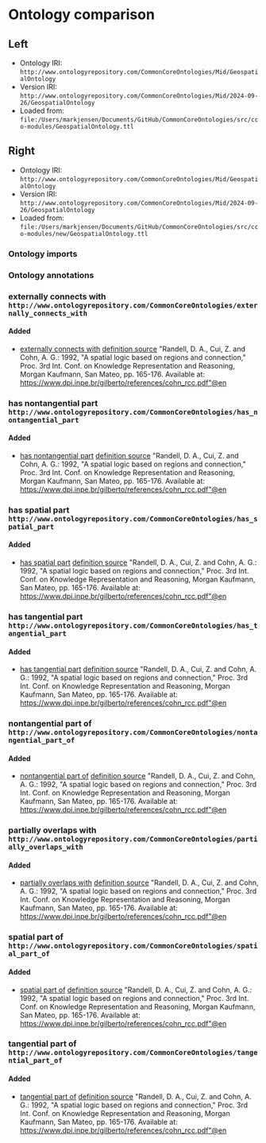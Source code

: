 # Ontology comparison

## Left
- Ontology IRI: `http://www.ontologyrepository.com/CommonCoreOntologies/Mid/GeospatialOntology`
- Version IRI: `http://www.ontologyrepository.com/CommonCoreOntologies/Mid/2024-09-26/GeospatialOntology`
- Loaded from: `file:/Users/markjensen/Documents/GitHub/CommonCoreOntologies/src/cco-modules/GeospatialOntology.ttl`

## Right
- Ontology IRI: `http://www.ontologyrepository.com/CommonCoreOntologies/Mid/GeospatialOntology`
- Version IRI: `http://www.ontologyrepository.com/CommonCoreOntologies/Mid/2024-09-26/GeospatialOntology`
- Loaded from: `file:/Users/markjensen/Documents/GitHub/CommonCoreOntologies/src/cco-modules/new/GeospatialOntology.ttl`

### Ontology imports 



### Ontology annotations 



### externally connects with `http://www.ontologyrepository.com/CommonCoreOntologies/externally_connects_with`

#### Added
- [externally connects with](http://www.ontologyrepository.com/CommonCoreOntologies/externally_connects_with) [definition source](http://www.ontologyrepository.com/CommonCoreOntologies/definition_source) "Randell, D. A., Cui, Z. and Cohn, A. G.: 1992, &quot;A spatial logic based on regions and connection,&quot; Proc. 3rd Int. Conf. on Knowledge Representation and Reasoning, Morgan Kaufmann, San Mateo, pp. 165-176. Available at: https://www.dpi.inpe.br/gilberto/references/cohn_rcc.pdf"@en 


### has nontangential part `http://www.ontologyrepository.com/CommonCoreOntologies/has_nontangential_part`

#### Added
- [has nontangential part](http://www.ontologyrepository.com/CommonCoreOntologies/has_nontangential_part) [definition source](http://www.ontologyrepository.com/CommonCoreOntologies/definition_source) "Randell, D. A., Cui, Z. and Cohn, A. G.: 1992, &quot;A spatial logic based on regions and connection,&quot; Proc. 3rd Int. Conf. on Knowledge Representation and Reasoning, Morgan Kaufmann, San Mateo, pp. 165-176. Available at: https://www.dpi.inpe.br/gilberto/references/cohn_rcc.pdf"@en 


### has spatial part `http://www.ontologyrepository.com/CommonCoreOntologies/has_spatial_part`

#### Added
- [has spatial part](http://www.ontologyrepository.com/CommonCoreOntologies/has_spatial_part) [definition source](http://www.ontologyrepository.com/CommonCoreOntologies/definition_source) "Randell, D. A., Cui, Z. and Cohn, A. G.: 1992, &quot;A spatial logic based on regions and connection,&quot; Proc. 3rd Int. Conf. on Knowledge Representation and Reasoning, Morgan Kaufmann, San Mateo, pp. 165-176. Available at: https://www.dpi.inpe.br/gilberto/references/cohn_rcc.pdf"@en 


### has tangential part `http://www.ontologyrepository.com/CommonCoreOntologies/has_tangential_part`

#### Added
- [has tangential part](http://www.ontologyrepository.com/CommonCoreOntologies/has_tangential_part) [definition source](http://www.ontologyrepository.com/CommonCoreOntologies/definition_source) "Randell, D. A., Cui, Z. and Cohn, A. G.: 1992, &quot;A spatial logic based on regions and connection,&quot; Proc. 3rd Int. Conf. on Knowledge Representation and Reasoning, Morgan Kaufmann, San Mateo, pp. 165-176. Available at: https://www.dpi.inpe.br/gilberto/references/cohn_rcc.pdf"@en 


### nontangential part of `http://www.ontologyrepository.com/CommonCoreOntologies/nontangential_part_of`

#### Added
- [nontangential part of](http://www.ontologyrepository.com/CommonCoreOntologies/nontangential_part_of) [definition source](http://www.ontologyrepository.com/CommonCoreOntologies/definition_source) "Randell, D. A., Cui, Z. and Cohn, A. G.: 1992, &quot;A spatial logic based on regions and connection,&quot; Proc. 3rd Int. Conf. on Knowledge Representation and Reasoning, Morgan Kaufmann, San Mateo, pp. 165-176. Available at: https://www.dpi.inpe.br/gilberto/references/cohn_rcc.pdf"@en 


### partially overlaps with `http://www.ontologyrepository.com/CommonCoreOntologies/partially_overlaps_with`

#### Added
- [partially overlaps with](http://www.ontologyrepository.com/CommonCoreOntologies/partially_overlaps_with) [definition source](http://www.ontologyrepository.com/CommonCoreOntologies/definition_source) "Randell, D. A., Cui, Z. and Cohn, A. G.: 1992, &quot;A spatial logic based on regions and connection,&quot; Proc. 3rd Int. Conf. on Knowledge Representation and Reasoning, Morgan Kaufmann, San Mateo, pp. 165-176. Available at: https://www.dpi.inpe.br/gilberto/references/cohn_rcc.pdf"@en 


### spatial part of `http://www.ontologyrepository.com/CommonCoreOntologies/spatial_part_of`

#### Added
- [spatial part of](http://www.ontologyrepository.com/CommonCoreOntologies/spatial_part_of) [definition source](http://www.ontologyrepository.com/CommonCoreOntologies/definition_source) "Randell, D. A., Cui, Z. and Cohn, A. G.: 1992, &quot;A spatial logic based on regions and connection,&quot; Proc. 3rd Int. Conf. on Knowledge Representation and Reasoning, Morgan Kaufmann, San Mateo, pp. 165-176. Available at: https://www.dpi.inpe.br/gilberto/references/cohn_rcc.pdf"@en 


### tangential part of `http://www.ontologyrepository.com/CommonCoreOntologies/tangential_part_of`

#### Added
- [tangential part of](http://www.ontologyrepository.com/CommonCoreOntologies/tangential_part_of) [definition source](http://www.ontologyrepository.com/CommonCoreOntologies/definition_source) "Randell, D. A., Cui, Z. and Cohn, A. G.: 1992, &quot;A spatial logic based on regions and connection,&quot; Proc. 3rd Int. Conf. on Knowledge Representation and Reasoning, Morgan Kaufmann, San Mateo, pp. 165-176. Available at: https://www.dpi.inpe.br/gilberto/references/cohn_rcc.pdf"@en 

